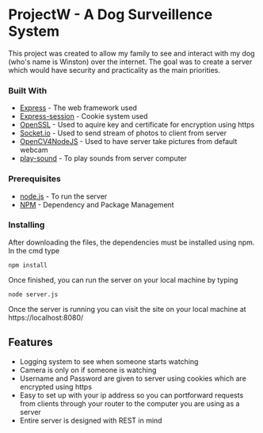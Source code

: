 # ProjectW - A Dog Surveillence System

This project was created to allow my family to see and interact with my dog (who's name is Winston) over the internet. The goal was to create a server which would have security and practicality as the main priorities.

### Built With

* [Express](https://expressjs.com/) - The web framework used
* [Express-session](https://github.com/expressjs/session) - Cookie system used
* [OpenSSL](https://www.openssl.org/) - Used to aquire key and certificate for encryption using https
* [Socket.io](https://socket.io/) - Used to send stream of photos to client from server
* [OpenCV4NodeJS](https://www.npmjs.com/package/opencv4nodejs/v/4.1.0) - Used to have server take pictures from default webcam
* [play-sound](https://www.npmjs.com/package/play-sound) - To play sounds from server computer


### Prerequisites

* [node.js](https://nodejs.org/en/) - To run the server
* [NPM](https://www.npmjs.com/) - Dependency and Package Management


### Installing

After downloading the files, the dependencies must be installed using npm. In the cmd type

```
npm install
```

Once finished, you can run the server on your local machine by typing

```
node server.js
```

Once the server is running you can visit the site on your local machine at https://localhost:8080/

## Features

* Logging system to see when someone starts watching
* Camera is only on if someone is watching
* Username and Password are given to server using cookies which are encrypted using https
* Easy to set up with your ip address so you can portforward requests from clients through your router to the computer you are using as a server
* Entire server is designed with REST in mind
